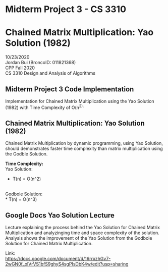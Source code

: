 # Midterm Project 3 - CS 3310
# Chained Matrix Multiplication: Yao Solution (1982)
10/23/2020<br>
Jordan Bui (BroncoID: 011821368)<br>
CPP Fall 2020<br>
CS 3310 Design and Analysis of Algorithms

Midterm Project 3 Code Implementation
-
Implementation for Chained Matrix Multiplication using the Yao Solution (1982) with Time Complexity of O(n<sup>2).

Chained Matrix Multiplication: Yao Solution (1982)
-
Chained Matrix Multiplication by dynamic programming, using Yao Solution, should demonstrates faster time complexity than matrix multiplication using the Godble Solution.

**Time Complexity:<br>**
Yao Solution:<br>
  * T(n) = O(n^2)
  <br>
Godbole Solution:<br>
  * T(n) = O(n^3)
  
Google Docs Yao Solution Lecture
-
Lecture explaining the process behind the Yao Solution for Chained Matrix Multiplication and analyzinging time and space complexity of the solution. Analysis shows the improvement of the Yao Solution from the Godbole Solution for Chained Matrix Multiplication.

Link:<br>
https://docs.google.com/document/d/16rrxzhGv7-2wGN0f_olVrVS1bfS9ghyS4sgPIsDbK4w/edit?usp=sharing


